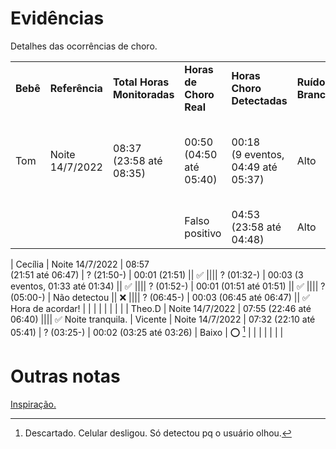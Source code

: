 # Evidências

Detalhes das ocorrências de choro.

|   |   |   |   |   |   |   |
---|---|---|---|---|---|---|
**Bebê** | **Referência** | **Total Horas Monitoradas** | **Horas de Choro Real** | **Horas Choro Detectadas** | **Ruído Branco** | **Análise** |
 Tom | Noite 14/7/2022 | 08:37<br>(23:58 até 08:35) | 00:50<br>(04:50 até 05:40) | 00:18<br>(9 eventos, 04:49 até 05:37) | Alto | ✅ Ruído Branco gera bastante interferência - Por isso os vários eventos |
|||| Falso positivo | 04:53 (23:58 até 04:48) | Alto | ❌ Ruído branco muito perto |
   |
 Cecília | Noite 14/7/2022 | 08:57<br>(21:51 até 06:47) | ? (21:50-) | 00:01 (21:51) || ✅
|||| ? (01:32-) | 00:03 (3 eventos, 01:33 até 01:34) || ✅
|||| ? (01:52-) | 00:01 (01:51 até 01:51) || ✅
|||| ? (05:00-) | Não detectou || ❌
|||| ? (06:45-) | 00:03 (06:45 até 06:47) || ✅ Hora de acordar!
|   |   |   |   |   |   |   |
| Theo.D | Noite 14/7/2022 | 07:55 (22:46 até 06:40) |||| ✅ Noite tranquila.
   |
 Vicente | Noite 14/7/2022 | 07:32 (22:10 até 05:41) | ? (03:25-) | 00:02 (03:25 até 03:26) | Baixo | ⭕ [^1]
   |   |   |   |   |   |   |


[^1]: Descartado. Celular desligou. Só detectou pq o usuário olhou.

# Outras notas

[Inspiração.](https://www.letras.mus.br/chitaozinho-e-xororo/768469/)
